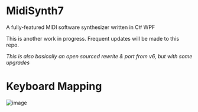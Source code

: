 # MidiSynth7
A fully-featured MIDI software synthesizer written in C# WPF

This is another work in progress. Frequent updates will be made to this repo.

*This is also basically an open sourced rewrite & port from v6, but with some upgrades*


# Keyboard Mapping

![image](https://user-images.githubusercontent.com/30922258/125212554-2cc71a00-e27c-11eb-88e3-080e20998f28.png)
